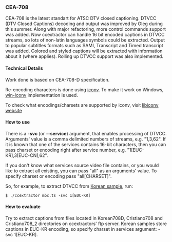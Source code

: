 
### CEA-708

CEA-708 is the latest standart for ATSC DTV closed captioning. DTVCC (DTV Closed Captions) decoding and output was improved by Oleg during this summer. Along with major refactoring, more control commands support was added. Now ccextractor can handle 16 bit encoded captions in DTVCC streams, so lots of non-latin languages symbols could be extracted. Output to popular subtitles formats such as SAMI, Transcript and Timed transcript was added. Colored and styled captions will be extracted with information about it (where applies). Rolling up DTVCC  support was also implemented.


#### Technical Details

Work done is based on CEA-708-D specification.

Re-encoding characters is done using [iconv](https://en.wikipedia.org/wiki/Iconv). To make it work on Windows, [win-iconv](https://github.com/win-iconv/win-iconv) implementation is used.

To check what encodings/charsets are supported by iconv, visit [libiconv website](http://www.gnu.org/software/libiconv)

#### How to use

There is a **-svc** (or **--service**) argument, that enables processing of DTVCC. Arguments' value is a comma delimited numbers of streams, e.g. "1,3,62". If it is known that one of the services contains 16-bit characters, then you can pass charset or encoding right after service number, e.g. "1[EUC-KR],3[EUC-CN],62".

If you don't know what services source video file contains, or you would like to extract all existing, you can pass "all" as an arguments' value. To specify charset or encoding pass "all[CHARSET]".

So, for example, to extract DTVCC from [Korean sample](ftp://37.59.63.18/64900/Korean708D/mbc.ts), run:

	
	$ ./ccextractor mbc.ts -svc 1[EUC-KR]


#### How to evaluate

Try to extract captions from files located in Korean708D, Cristiano708 and Cristiano708_2 directories on ccextractors' ftp server. Korean samples store captions in EUC-KR encoding, so specify charset in services argument: -svc 1[EUC-KR].
